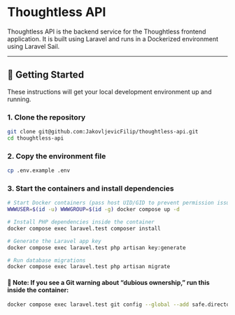 # Thoughtless API

Thoughtless API is the backend service for the Thoughtless frontend application. It is built using Laravel and runs in a Dockerized environment using Laravel Sail.

---

## 🚀 Getting Started

These instructions will get your local development environment up and running.

### 1. Clone the repository

```bash
git clone git@github.com:JakovljevicFilip/thoughtless-api.git
cd thoughtless-api
```

### 2. Copy the environment file

```bash
cp .env.example .env
```

### 3. Start the containers and install dependencies

```bash
# Start Docker containers (pass host UID/GID to prevent permission issues)
WWWUSER=$(id -u) WWWGROUP=$(id -g) docker compose up -d

# Install PHP dependencies inside the container
docker compose exec laravel.test composer install

# Generate the Laravel app key
docker compose exec laravel.test php artisan key:generate

# Run database migrations
docker compose exec laravel.test php artisan migrate
```

#### 🧼 Note: If you see a Git warning about “dubious ownership,” run this inside the container:

```bash
docker compose exec laravel.test git config --global --add safe.directory /var/www/html
```
